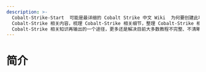 ```yaml
---
description: >-
  Cobalt-Strike-Start  可能是最详细的 Cobalt Strike 中文 Wiki  为何要创建此项目 此项目意在帮助初学者快速掌握
  Cobalt-Strike 相关内容，梳理 Cobalt-Strike 相关细节，整理 Cobalt-Strike 相关技巧，同时也是我自己学习
  Cobalt-Strike 相关知识再输出的一个途径，更多还是解决目前大多数教程不完整、不清晰、时效性
---
```


# 简介


